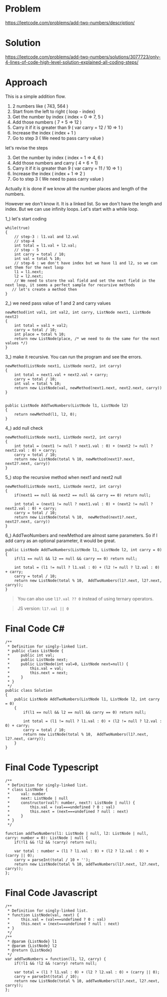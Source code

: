 # Problem

https://leetcode.com/problems/add-two-numbers/description/

# Solution

https://leetcode.com/problems/add-two-numbers/solutions/3077723/only-4-lines-of-code-high-level-solution-explained-all-coding-steps/

# Approach
This is a simple addition flow. 
1. 2 numbers like ( 743, 564  )
2. Start from the left to right ( loop - index)
3. Get the number by index ( index = 0 => 7, 5 )
4. Add those numbers ( 7 + 5 => 12 )
5. Carry it if it is greater than 9 ( var carry = 12 / 10 => 1 )
6. Increase the index ( index + 1 )
7. Go to step 3 ( We need to pass carry value )

let's revise the steps

3. Get the number by index ( index = 1 => 4, 6 )
4. Add those numbers and carry ( 4 + 6 + 1)
5. Carry it if it is greater than 9 ( var carry = 11 / 10 => 1 )
6. Increase the index ( index + 1 => 2 )
7. Go to step 3 ( We need to pass carry value )

Actually it is done if we know all the number places and length of the numbers.

However we don't know it. It is a linked list. So we don't have the length and index. But we can use infinity loops. Let's start with a while loop.

1_) let's start coding
```
while(true)
{
	// step-3 : l1.val and l2.val 
	// step-4
	int total = l1.val + l2.val;
	// step - 5
	int carry = total / 10;
    int val = total % 10;
	// step-6 : we don't have index but we have l1 and l2, so we can set them for the next loop
	l1 = l1.next;
	l2 = l2.next;
    // We need to store the val field and set the next field in the next loop, it seems a perfect sample for recursive methods
   // let's create a method then
} 
```
2_) we need pass value of 1 and 2 and carry values

```
newMethod(int val1, int val2, int carry, ListNode next1, ListNode next2)
{
	int total = val1 + val2;
	carry = total / 10;
	int place = total % 10;
	return new ListNode(place, /* we need to do the same for the next values */)
}
```

3_) make it recursive. You can run the program and see the errors.

```
newMethod(ListNode next1, ListNode next2, int carry)
{
	int total = next1.val + next2.val + carry;
	carry = total / 10;
	int val = total % 10;
	return new ListNode(val, newMethod(next1.next, next2.next, carry))
}


public ListNode AddTwoNumbers(ListNode l1, ListNode l2) 
{
	return newMethod(l1, l2, 0);
}
```

4_) add null check

```
newMethod(ListNode next1, ListNode next2, int carry)
{
	int total = (next1 != null ? next1.val : 0) + (next2 != null ? next2.val : 0) + carry;
	carry = total / 10;
	return new ListNode(total % 10, newMethod(next1?.next, next2?.next, carry))
}
```

5_) stop the recursive method when next1 and next2 null

```
newMethod(ListNode next1, ListNode next2, int carry)
{
	if(next1 == null && next2 == null && carry == 0) return null;

	int total = (next1 != null ? next1.val : 0) + (next2 != null ? next2.val : 0) + carry;
	carry = total / 10;
	return new ListNode(total % 10,  newMethod(next1?.next, next2?.next, carry))
}
```

6_) AddTwoNumbers and newMethod are almost same parameters. So if I add carry as an optional parameter, it would be great.
```
public ListNode AddTwoNumbers(ListNode l1, ListNode l2, int carry = 0) 
{
	if(l1 == null && l2 == null && carry == 0) return null;

	int total = (l1 != null ? l1.val : 0) + (l2 != null ? l2.val : 0) + carry;
	carry = total / 10;
	return new ListNode(total % 10,  AddTwoNumbers(l1?.next, l2?.next, carry));
}

```

>  You can also use `l1?.val ?? 0` instead of using ternary operators.

> JS version: `l1?.val || 0`


# Final Code C#
```
/**
 * Definition for singly-linked list.
 * public class ListNode {
 *     public int val;
 *     public ListNode next;
 *     public ListNode(int val=0, ListNode next=null) {
 *         this.val = val;
 *         this.next = next;
 *     }
 * }
 */
public class Solution 
{
    public ListNode AddTwoNumbers(ListNode l1, ListNode l2, int carry = 0) 
    {
        if(l1 == null && l2 == null && carry == 0) return null;

        int total = (l1 != null ? l1.val : 0) + (l2 != null ? l2.val : 0) + carry;
        carry = total / 10;
        return new ListNode(total % 10,  AddTwoNumbers(l1?.next, l2?.next, carry));
    }
}
```


# Final Code Typescript
```
/**
 * Definition for singly-linked list.
 * class ListNode {
 *     val: number
 *     next: ListNode | null
 *     constructor(val?: number, next?: ListNode | null) {
 *         this.val = (val===undefined ? 0 : val)
 *         this.next = (next===undefined ? null : next)
 *     }
 * }
 */

function addTwoNumbers(l1: ListNode | null, l2: ListNode | null, carry: number = 0): ListNode | null {
    if(!l1 && !l2 && !carry) return null;

    var total : number = (l1 ? l1.val : 0) + (l2 ? l2.val : 0) + (carry || 0);
    carry = parseInt(total / 10 + '');
    return new ListNode(total % 10, addTwoNumbers(l1?.next, l2?.next, carry));
};
```

# Final Code Javascript
```
/**
 * Definition for singly-linked list.
 * function ListNode(val, next) {
 *     this.val = (val===undefined ? 0 : val)
 *     this.next = (next===undefined ? null : next)
 * }
 */
/**
 * @param {ListNode} l1
 * @param {ListNode} l2
 * @return {ListNode}
 */
var addTwoNumbers = function(l1, l2, carry) {
    if(!l1 && !l2 && !carry) return null;

    var total = (l1 ? l1.val : 0) + (l2 ? l2.val : 0) + (carry || 0);
    carry = parseInt(total / 10);
    return new ListNode(total % 10, addTwoNumbers(l1?.next, l2?.next, carry));
};
```

